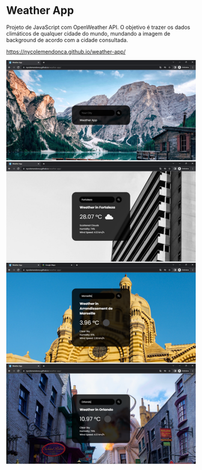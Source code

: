 # Weather App
 
Projeto de JavaScript com OpenWeather API. O objetivo é trazer os dados climáticos de qualquer cidade do mundo, mundando a imagem de background de acordo com a cidade consultada.

https://nycolemendonca.github.io/weather-app/

<img src="./result/homepage.png">
<img src="./result/fortaleza.png">
<img src="./result/marseille.png">
<img src="./result/orlando.png">
   